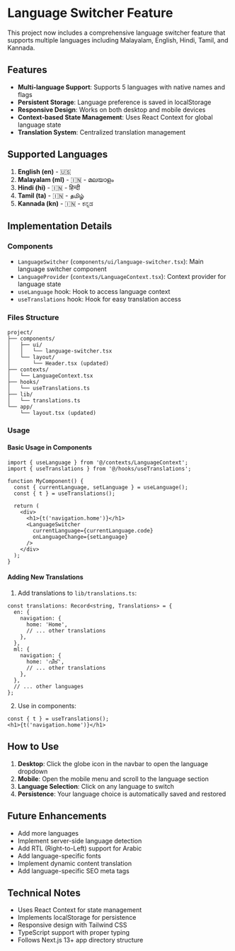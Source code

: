 # Language Switcher Feature

This project now includes a comprehensive language switcher feature that supports multiple languages including Malayalam, English, Hindi, Tamil, and Kannada.

## Features

- **Multi-language Support**: Supports 5 languages with native names and flags
- **Persistent Storage**: Language preference is saved in localStorage
- **Responsive Design**: Works on both desktop and mobile devices
- **Context-based State Management**: Uses React Context for global language state
- **Translation System**: Centralized translation management

## Supported Languages

1. **English (en)** - 🇺🇸
2. **Malayalam (ml)** - 🇮🇳 - മലയാളം
3. **Hindi (hi)** - 🇮🇳 - हिन्दी
4. **Tamil (ta)** - 🇮🇳 - தமிழ்
5. **Kannada (kn)** - 🇮🇳 - ಕನ್ನಡ

## Implementation Details

### Components

- `LanguageSwitcher` (`components/ui/language-switcher.tsx`): Main language switcher component
- `LanguageProvider` (`contexts/LanguageContext.tsx`): Context provider for language state
- `useLanguage` hook: Hook to access language context
- `useTranslations` hook: Hook for easy translation access

### Files Structure

```
project/
├── components/
│   ├── ui/
│   │   └── language-switcher.tsx
│   └── layout/
│       └── Header.tsx (updated)
├── contexts/
│   └── LanguageContext.tsx
├── hooks/
│   └── useTranslations.ts
├── lib/
│   └── translations.ts
└── app/
    └── layout.tsx (updated)
```

### Usage

#### Basic Usage in Components

```tsx
import { useLanguage } from '@/contexts/LanguageContext';
import { useTranslations } from '@/hooks/useTranslations';

function MyComponent() {
  const { currentLanguage, setLanguage } = useLanguage();
  const { t } = useTranslations();
  
  return (
    <div>
      <h1>{t('navigation.home')}</h1>
      <LanguageSwitcher 
        currentLanguage={currentLanguage.code}
        onLanguageChange={setLanguage}
      />
    </div>
  );
}
```

#### Adding New Translations

1. Add translations to `lib/translations.ts`:
```tsx
const translations: Record<string, Translations> = {
  en: {
    navigation: {
      home: 'Home',
      // ... other translations
    },
  },
  ml: {
    navigation: {
      home: 'വീട്',
      // ... other translations
    },
  },
  // ... other languages
};
```

2. Use in components:
```tsx
const { t } = useTranslations();
<h1>{t('navigation.home')}</h1>
```

## How to Use

1. **Desktop**: Click the globe icon in the navbar to open the language dropdown
2. **Mobile**: Open the mobile menu and scroll to the language section
3. **Language Selection**: Click on any language to switch
4. **Persistence**: Your language choice is automatically saved and restored

## Future Enhancements

- Add more languages
- Implement server-side language detection
- Add RTL (Right-to-Left) support for Arabic
- Add language-specific fonts
- Implement dynamic content translation
- Add language-specific SEO meta tags

## Technical Notes

- Uses React Context for state management
- Implements localStorage for persistence
- Responsive design with Tailwind CSS
- TypeScript support with proper typing
- Follows Next.js 13+ app directory structure
